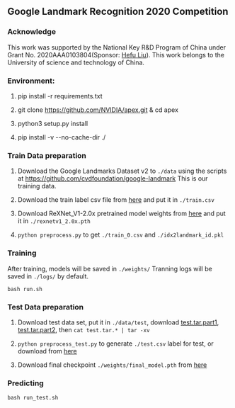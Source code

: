 ## Google Landmark Recognition 2020 Competition

### Acknowledge
This work was supported by the National Key R&D Program of China under Grant No. 2020AAA0103804(Sponsor: <a  href =" ">Hefu Liu</a >). This work belongs to the University of science and technology of China.


### Environment:

1. pip install -r requirements.txt

2. git clone https://github.com/NVIDIA/apex.git & cd apex

3. python3 setup.py install

4. pip install -v --no-cache-dir ./


### Train Data preparation

1. Download the Google Landmarks Dataset v2 to `./data` using the scripts at https://github.com/cvdfoundation/google-landmark This is our training data.

2. Download the train label csv file from [here](https://bhpan.buaa.edu.cn:443/link/D73F0068AC99184B3FCAEE38A85EBD03) and put it in `./train.csv`

3. Download ReXNet_V1-2.0x pretrained model weights from [here](https://bhpan.buaa.edu.cn:443/link/47F364D7C2604C6EFAFA049B081386AA) and put it in `./rexnetv1_2.0x.pth`

4. `python preprocess.py` to get `./train_0.csv` and `./idx2landmark_id.pkl`

### Training

After training, models will be saved in `./weights/` Tranning logs will be saved in `./logs/` by default.

```
bash run.sh
```

### Test Data preparation

1. Download test data set, put it in `./data/test`, download [test.tar.part1](https://bhpan.buaa.edu.cn:443/link/CBB6F11C81E66C98E72998EC96DE257A), [test.tar.part2](https://bhpan.buaa.edu.cn:443/link/C84A0EE6A907E46CF8714744E8C28F96),  then `cat test.tar.* | tar -xv`

2. `python preprocess_test.py` to generate `./test.csv` label for test, or download from [here](https://bhpan.buaa.edu.cn:443/link/B71380278F2C78A33DFAF6D47B57F316)

3. Download final checkpoint `./weights/final_model.pth` from [here](https://bhpan.buaa.edu.cn:443/link/74E1ED2A3920425588709F9021BA3416)

### Predicting

```
bash run_test.sh
```
